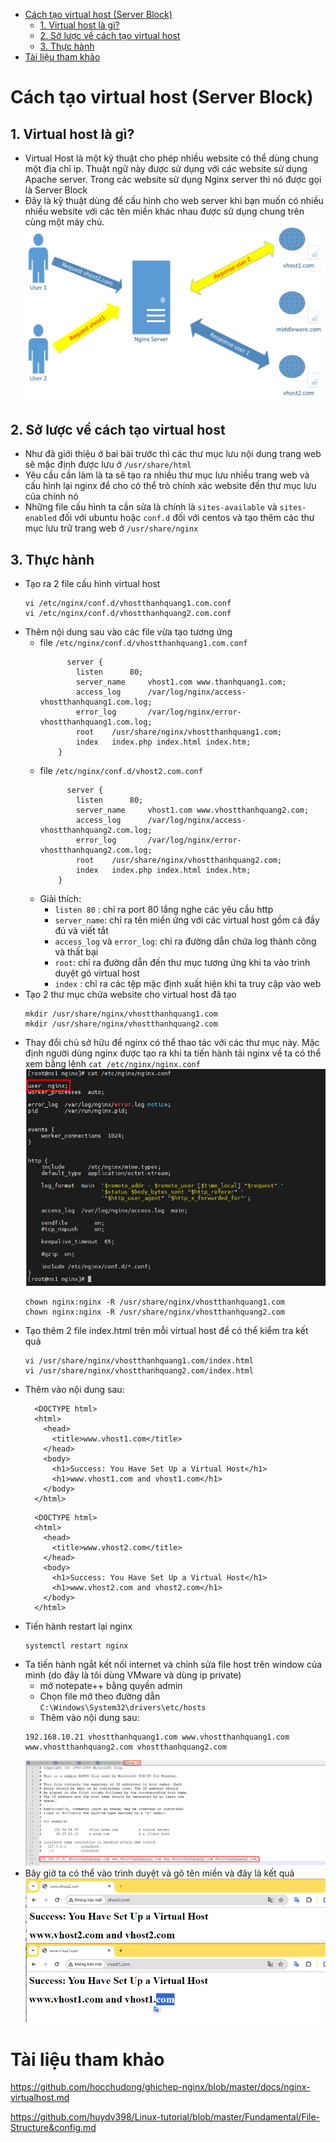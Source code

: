 - [Cách tạo virtual host (Server Block)](#cách-tạo-virtual-host-server-block)
  - [1. Virtual host là gì?](#1-virtual-host-là-gì)
  - [2. Sở lược về cách tạo virtual host](#2-sở-lược-về-cách-tạo-virtual-host)
  - [3. Thực hành](#3-thực-hành)
- [Tài liệu tham khảo](#tài-liệu-tham-khảo)
# Cách tạo virtual host (Server Block)
## 1. Virtual host là gì?
- Virtual Host là một kỹ thuật cho phép nhiều website có thể dùng chung một địa chỉ ip. Thuật ngữ này được sử dụng với các website sử dụng Apache server. Trong các website sử dụng Nginx server thì nó được gọi là Server Block
- Đây là kỹ thuật dùng để cấu hình cho web server khi bạn muốn có nhiều nhiều website với các tên miền khác nhau được sử dụng chung trên cùng một máy chủ.
  ![Alt](/thuctap/anh/Screenshot_686.png)
## 2. Sở lược về cách tạo virtual host
- Như đã giới thiệu ở bai bài trước thì các thư mục lưu nội dung trang web sẽ mặc định được lưu ở `/usr/share/html`
- Yêu cầu cần làm là ta sẽ tạo ra nhiều thư mục lưu nhiều trang web và cấu hình lại nginx để cho có thể trỏ chính xác website đến thư mục lưu của chính nó
- Những file cấu hình ta cần sửa là chính là `sites-available` và `sites-enabled`  đối với ubuntu hoặc `conf.d` đối với centos và tạo thêm các thư mục lưu trữ trang web ở `/usr/share/nginx`
## 3. Thực hành
- Tạo ra 2 file cấu hình virtual host
  ```
  vi /etc/nginx/conf.d/vhostthanhquang1.com.conf
  vi /etc/nginx/conf.d/vhostthanhquang2.com.conf
  ```
- Thêm nội dung sau vào các file vừa tạo tương ứng
  - file `/etc/nginx/conf.d/vhostthanhquang1.com.conf`
    ```
          server {
            listen      80;
            server_name     vhost1.com www.thanhquang1.com;
            access_log      /var/log/nginx/access-vhostthanhquang1.com.log;
            error_log       /var/log/nginx/error-vhostthanhquang1.com.log;
            root    /usr/share/nginx/vhostthanhquang1.com;
            index   index.php index.html index.htm;
        }
    ```
  - file `/etc/nginx/conf.d/vhost2.com.conf`
    ```
          server {
            listen      80;
            server_name     vhost1.com www.vhostthanhquang2.com;
            access_log      /var/log/nginx/access-vhostthanhquang2.com.log;
            error_log       /var/log/nginx/error-vhostthanhquang2.com.log;
            root    /usr/share/nginx/vhostthanhquang2.com;
            index   index.php index.html index.htm;
        }
    ```
  - Giải thích:
    - `listen 80` : chỉ ra port 80 lắng nghe các yêu cầu http
    - `server_name`: chỉ ra tên miền ứng với các virtual host gồm cả đầy đủ và viết tắt
    - `access_log` và `error_log`: chỉ ra đường dẫn chứa log thành công và thất bại
    - `root`: chỉ ra đường dẫn đến thư mục tương ứng khi ta vào trình duyệt gõ virtual host
    - `index` : chỉ ra các tệp mặc định xuất hiện khi ta truy cập vào web
- Tạo 2 thư mục chứa website cho virtual host đã tạo
  ```
  mkdir /usr/share/nginx/vhostthanhquang1.com
  mkdir /usr/share/nginx/vhostthanhquang2.com
  ```
- Thay đổi chủ sở hữu để nginx có thể thao tác với các thư mục này. Mặc định người dùng nginx được tạo ra khi ta tiến hành tải nginx về ta có thể xem bằng lệnh `cat /etc/nginx/nginx.conf`
  ![Alt](/thuctap/anh/Screenshot_687.png)
  ```
  chown nginx:nginx -R /usr/share/nginx/vhostthanhquang1.com
  chown nginx:nginx -R /usr/share/nginx/vhostthanhquang2.com
  ```
- Tạo thêm 2 file index.html trên mỗi virtual host để có thể kiểm tra kết quả
  ```
  vi /usr/share/nginx/vhostthanhquang1.com/index.html
  vi /usr/share/nginx/vhostthanhquang2.com/index.html
  ```
- Thêm vào nội dung sau:
  ```
    <DOCTYPE html>
    <html>
      <head>
        <title>www.vhost1.com</title>
      </head>
      <body>
        <h1>Success: You Have Set Up a Virtual Host</h1>
        <h1>www.vhost1.com and vhost1.com</h1>
      </body>
    </html>
  ```
  ```
    <DOCTYPE html>
    <html>
      <head>
        <title>www.vhost2.com</title>
      </head>
      <body>
        <h1>Success: You Have Set Up a Virtual Host</h1>
        <h1>www.vhost2.com and vhost2.com</h1>
      </body>
    </html>
  ```
- Tiến hành restart lại nginx
  ```
  systemctl restart nginx
  ```
- Ta tiến hành ngắt kết nối internet và chỉnh sửa file host trên window của mình (do đây là tôi dùng VMware và dùng ip private)
  - mở notepate++ bằng quyền admin
  - Chọn file mở theo đường dẫn `C:\Windows\System32\drivers\etc/hosts`
  - Thêm vào nội dung sau:
  ```
  192.168.10.21 vhostthanhquang1.com www.vhostthanhquang1.com www.vhostthanhquang2.com vhostthanhquang2.com
  ```
  ![Alt](/thuctap/anh/Screenshot_688.png)
- Bây giờ ta có thể vào trình duyệt và gõ tên miền và đây là kết quả
  ![Alt](/thuctap/anh/Screenshot_689.png)
# Tài liệu tham khảo
https://github.com/hocchudong/ghichep-nginx/blob/master/docs/nginx-virtualhost.md

https://github.com/huydv398/Linux-tutorial/blob/master/Fundamental/File-Structure&config.md